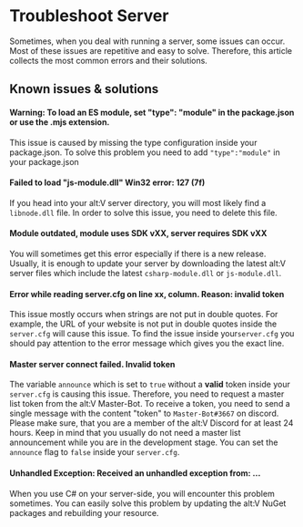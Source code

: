 # Troubleshoot Server

Sometimes, when you deal with running a server, some issues can occur. Most of these issues are repetitive and easy to solve. Therefore, this article collects the most common errors and their solutions.

## Known issues & solutions

#### Warning: To load an ES module, set "type": "module" in the package.json or use the .mjs extension.

This issue is caused by missing the type configuration inside your package.json. To solve this problem you need to add `"type":"module"` in your package.json

#### Failed to load "js-module.dll" Win32 error: 127 (7f) 

If you head into your alt:V server directory, you will most likely find a `libnode.dll` file. In order to solve this issue, you need to delete this file.

#### Module outdated, module uses SDK vXX, server requires SDK vXX

You will sometimes get this error especially if there is a new release. Usually, it is enough to update your server by downloading the latest alt:V server files which include the latest `csharp-module.dll` or `js-module.dll`.

#### Error while reading server.cfg on line xx, column. Reason: invalid token

This issue mostly occurs when strings are not put in double quotes. For example, the URL of your website is not put in double quotes inside the `server.cfg` will cause this issue. To find the issue inside your`server.cfg` you should pay attention to the error message which gives you the exact line.

#### Master server connect failed. Invalid token

The variable `announce` which is set to `true` without a **valid** token inside your `server.cfg` is causing this issue. Therefore, you need to request a master list token from the alt:V Master-Bot. To receive a token, you need to send a single message with the content "token" to `Master-Bot#3667` on discord. Please make sure, that you are a member of the alt:V Discord for at least 24 hours. Keep in mind that you usually do not need a master list announcement while you are in the development stage. You can set the `announce` flag to `false` inside your `server.cfg`.

#### Unhandled Exception: Received an unhandled exception from: ... 

When you use C# on your server-side, you will encounter this problem sometimes. You can easily solve this problem by updating the alt:V NuGet packages and rebuilding your resource.